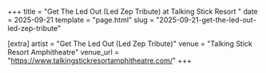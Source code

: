 +++
title = "Get The Led Out (Led Zep Tribute) at Talking Stick Resort "
date = 2025-09-21
template = "page.html"
slug = "2025-09-21-get-the-led-out-led-zep-tribute"

[extra]
artist = "Get The Led Out (Led Zep Tribute)"
venue = "Talking Stick Resort Amphitheatre"
venue_url = "https://www.talkingstickresortamphitheatre.com/"
+++
